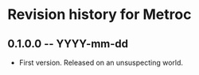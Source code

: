 # Revision history for Metroc

## 0.1.0.0 -- YYYY-mm-dd

* First version. Released on an unsuspecting world.

